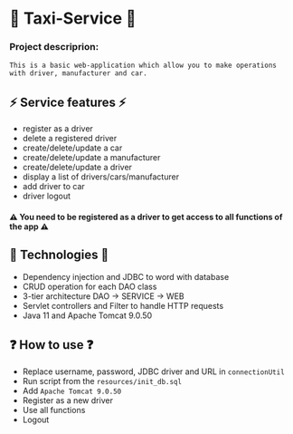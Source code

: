 # :oncoming_taxi: Taxi-Service :oncoming_taxi:
### Project descriprion:
``` text
This is a basic web-application which allow you to make operations with driver, manufacturer and car.
```
## :zap: Service features :zap:
- register as a driver
- delete a registered driver
- create/delete/update a car
- create/delete/update a manufacturer
- create/delete/update a driver
- display a list of drivers/cars/manufacturer
- add driver to car
- driver logout

#### ⚠️ You need to be registered as a driver to get access to all functions of the app ⚠️

## :wrench: Technologies :wrench:
- Dependency injection and JDBC to word with database
- CRUD operation for each DAO class
- 3-tier architecture  DAO -> SERVICE -> WEB
- Servlet controllers and Filter to handle HTTP requests
- Java 11 and Apache Tomcat 9.0.50

## :question: How to use :question:
- Replace username, password, JDBC driver and URL in `connectionUtil`
- Run script from the `resources/init_db.sql`
- Add `Apache Tomcat 9.0.50`
- Register as a new driver
- Use all functions
- Logout
